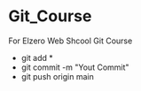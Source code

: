 # Git_Course

For Elzero Web Shcool Git Course

-   git add \*
-   git commit -m "Yout Commit"
-   git push origin main
